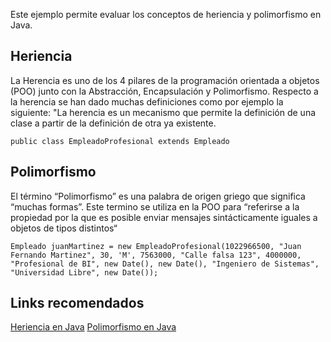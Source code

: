 Este ejemplo permite evaluar los conceptos de heriencia y polimorfismo en Java. 

## Heriencia
La Herencia es uno de los 4 pilares de la programación orientada a objetos (POO) junto con la Abstracción, Encapsulación y Polimorfismo. Respecto a la herencia se han dado muchas definiciones como por ejemplo la siguiente: "La herencia es un mecanismo que permite la definición de una clase a partir de la definición de otra ya existente. 

`public class EmpleadoProfesional extends Empleado`

## Polimorfismo

El término “Polimorfismo” es una palabra de origen griego que significa “muchas formas”. Este termino se utiliza en la POO para “referirse a la propiedad por la que es posible enviar mensajes sintácticamente iguales a objetos de tipos distintos“

`Empleado juanMartinez = new EmpleadoProfesional(1022966500, "Juan Fernando Martinez", 30, 'M', 7563000, "Calle falsa 123", 4000000, "Profesional de BI", new Date(), new Date(), "Ingeniero de Sistemas", "Universidad Libre", new Date());`

## Links recomendados
[Heriencia en Java](http://jarroba.com/herencia-en-la-programacion-orientada-a-objetos-ejemplo-en-java/)
[Polimorfismo en Java](http://jarroba.com/polimorfismo-en-java-parte-i-con-ejemplos/)
